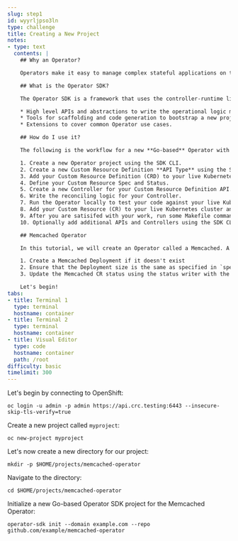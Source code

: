 ```yaml
---
slug: step1
id: wyyrljpso3ln
type: challenge
title: Creating a New Project
notes:
- type: text
  contents: |
    ## Why an Operator?

    Operators make it easy to manage complex stateful applications on top of Kubernetes. However writing an Operator today can be difficult because of challenges such as using low level APIs, writing boilerplate, and a lack of modularity which leads to duplication.

    ## What is the Operator SDK?

    The Operator SDK is a framework that uses the controller-runtime library to make writing Operators easier by providing:

    * High level APIs and abstractions to write the operational logic more intuitively.
    * Tools for scaffolding and code generation to bootstrap a new project fast.
    * Extensions to cover common Operator use cases.

    ## How do I use it?

    The following is the workflow for a new **Go-based** Operator with the Operator SDK:

    1. Create a new Operator project using the SDK CLI.
    2. Create a new Custom Resource Definition **API Type** using the SDK CLI.
    3. Add your Custom Resource Definition (CRD) to your live Kubernetes cluster.
    4. Define your Custom Resource Spec and Status.
    5. Create a new Controller for your Custom Resource Definition API.
    6. Write the reconciling logic for your Controller.
    7. Run the Operator locally to test your code against your live Kubernetes cluster.
    8. Add your Custom Resource (CR) to your live Kubernetes cluster and watch your Operator in action!
    9. After you are satisifed with your work, run some Makefile commands to build and generate the Operator Deployment manifests.
    10. Optionally add additional APIs and Controllers using the SDK CLI.

    ## Memcached Operator

    In this tutorial, we will create an Operator called a Memcached. A Memcached is a simple Controller/Operator that will do the following :

    1. Create a Memcached Deployment if it doesn't exist
    2. Ensure that the Deployment size is the same as specified in `spec.size`
    3. Update the Memcached CR status using the status writer with the names of the CR's pods

    Let's begin!
tabs:
- title: Terminal 1
  type: terminal
  hostname: container
- title: Terminal 2
  type: terminal
  hostname: container
- title: Visual Editor
  type: code
  hostname: container
  path: /root
difficulty: basic
timelimit: 300
---
```

Let's begin by connecting to OpenShift:

```
oc login -u admin -p admin https://api.crc.testing:6443 --insecure-skip-tls-verify=true
```

Create a new project called `myproject`:

```
oc new-project myproject
```

Let's now create a new directory for our project:

```
mkdir -p $HOME/projects/memcached-operator
```

Navigate to the directory:

```
cd $HOME/projects/memcached-operator
```

Initialize a new Go-based Operator SDK project for the Memcached Operator:

```
operator-sdk init --domain example.com --repo github.com/example/memcached-operator
```
